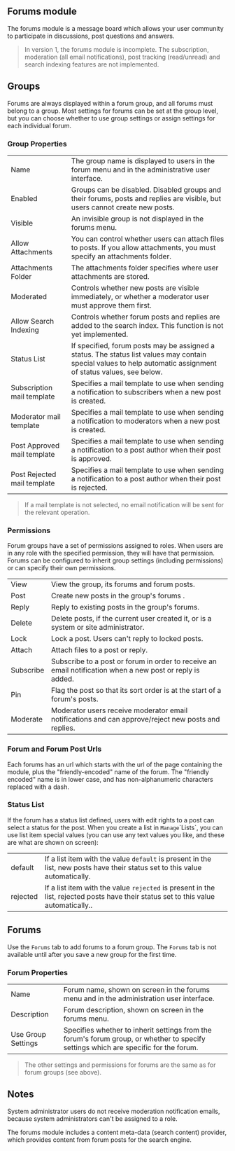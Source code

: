 ## Forums module
The forums module is a message board which allows your user community to participate in discussions, post questions and answers.

> In version 1, the forums module is incomplete.  The subscription, moderation (all email notifications), post tracking (read/unread) and 
search indexing features are not implemented.

## Groups
Forums are always displayed within a forum group, and all forums must belong to a group.  Most settings for forums can be set at the 
group level, but you can choose whether to use group settings or assign settings for each individual forum.

### Group Properties
|                             |                                                                                      |
|-----------------------------|--------------------------------------------------------------------------------------|
| Name                        | The group name is displayed to users in the forum menu and in the administrative user interface.  |
| Enabled                     | Groups can be disabled.  Disabled groups and their forums, posts and replies are visible, but users cannot create new posts.   |
| Visible                     | An invisible group is not displayed in the forums menu.  |
| Allow Attachments           | You can control whether users can attach files to posts.  If you allow attachments, you must specify an attachments folder.  |
| Attachments Folder          | The attachments folder specifies where user attachments are stored.  |
| Moderated                   | Controls whether new posts are visible immediately, or whether a moderator user must approve them first.  |
| Allow Search Indexing       | Controls whether forum posts and replies are added to the search index.  This function is not yet implemented.  |
| Status List                 | If specified, forum posts may be assigned a status.  The status list values may contain special values to help automatic assignment of status values, see below.  |
| Subscription mail template  | Specifies a mail template to use when sending a notification to subscribers when a new post is created.  |
| Moderator mail template     | Specifies a mail template to use when sending a notification to moderators when a new post is created.   |
| Post Approved mail template | Specifies a mail template to use when sending a notification to a post author when their post is approved.  |
| Post Rejected mail template | Specifies a mail template to use when sending a notification to a post author when their post is rejected.  |

> If a mail template is not selected, no email notification will be sent for the relevant operation.

### Permissions
Forum groups have a set of permissions assigned to roles.  When users are in any role with the specified permission, they will have that 
permission.  Forums can be configured to inherit group settings (including permissions) or can specify their own permissions.

|                             |                                                                                      |
|-----------------------------|--------------------------------------------------------------------------------------|
| View                        | View the group, its forums and forum posts.  |
| Post                        | Create new posts in the group's forums .  |
| Reply                       | Reply to existing posts in the group's forums.  |
| Delete                      | Delete posts, if the current user created it, or is a system or site administrator.  |
| Lock                        | Lock a post.  Users can't reply to locked posts.  |
| Attach                      | Attach files to a post or reply.  |
| Subscribe                   | Subscribe to a post or forum in order to receive an email notification when a new post or reply is added.  |
| Pin                         | Flag the post so that its sort order is at the start of a forum's posts.  |
| Moderate                    | Moderator users receive moderator email notifications and can approve/reject new posts and replies.  |

### Forum and Forum Post Urls
Each forums has an url which starts with the url of the page containing the module, plus the "friendly-encoded" name of the forum.  The "friendly encoded" name 
is in lower case, and has non-alphanumeric characters replaced with a dash.

### Status List
If the forum has a status list defined, users with edit rights to a post can select a status for the post.  When you create a list in 
`Manage`\`Lists`, you can use list item special values (you can use any text values you like, and these are what are shown on screen):

|                             |                                                                                      |
|-----------------------------|--------------------------------------------------------------------------------------|
| default                     | If a list item with the value `default` is present in the list, new posts have their status set to this value automatically.  |
| rejected                    | If a list item with the value `rejected` is present in the list, rejected posts have their status set to this value automatically..  |

## Forums
Use the `Forums` tab to add forums to a forum group.  The `Forums` tab is not available until after you save a new group for the first time.

### Forum Properties

|                             |                                                                                      |
|-----------------------------|--------------------------------------------------------------------------------------|
| Name                        | Forum name, shown on screen in the forums menu and in the administration user interface.  |
| Description                 | Forum description, shown on screen in the forums menu.  |
| Use Group Settings          | Specifies whether to inherit settings from the forum's forum group, or whether to specify settings which are specific for the forum.  |

> The other settings and permissions for forums are the same as for forum groups (see above).

## Notes
System administrator users do not receive moderation notification emails, because system administrators can't be assigned to a role.

The forums module includes a content meta-data (search content) provider, which provides content from forum posts for the search engine.